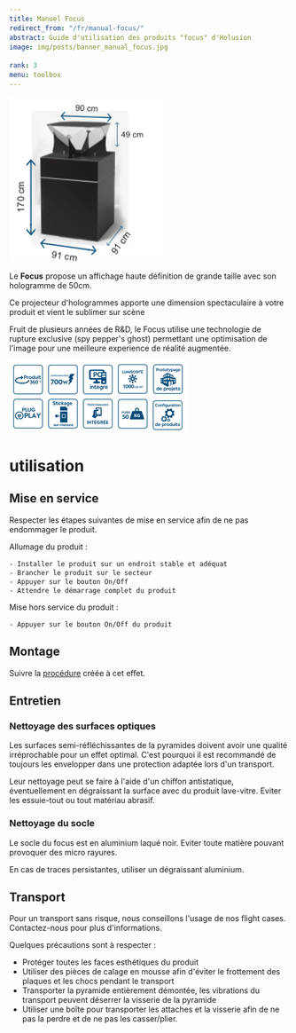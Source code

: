 ```yaml
---
title: Manuel Focus
redirect_from: "/fr/manual-focus/"
abstract: Guide d'utilisation des produits "focus" d'Holusion
image: img/posts/banner_manual_focus.jpg

rank: 3
menu: toolbox
---
```

<div class="row">
<div class="col-lg-4 col-md-6 col-12">

<img class="img-fluid" src="/static/img/posts/manuel-focus/dimensions.png">

</div>
<div class=" col-lg-8 col-md-6 col-12">
<p>
Le <b>Focus</b> propose un affichage haute définition de grande taille avec son hologramme de 50cm.
</p>
<p>
Ce projecteur d'hologrammes apporte une dimension spectaculaire à votre produit et vient le sublimer sur scène
</p>
<p>
Fruit de plusieurs années de R&D, le Focus utilise une technologie de rupture exclusive (spy pepper's ghost) permettant une optimisation de l'image pour une meilleure experience de réalité augmentée.
</p>
<img class="img-fluid" src="/static/img/posts/manuel-focus/datasheet.png">
</div>
</div>

# utilisation

## Mise en service
Respecter les étapes suivantes de mise en service afin de ne pas endommager le produit.

Allumage du produit :

	- Installer le produit sur un endroit stable et adéquat
	- Brancher le produit sur le secteur
	- Appuyer sur le bouton On/Off
	- Attendre le démarrage complet du produit

Mise hors service du produit :

	- Appuyer sur le bouton On/Off du produit

## Montage

Suivre la [procédure](/static/files/Procedure_montage_Focus_V1.pdf) créée à cet effet.

## Entretien

### Nettoyage des surfaces optiques

Les surfaces semi-réfléchissantes de la pyramides doivent avoir une qualité irréprochable pour un effet optimal. C'est pourquoi il est recommandé de toujours les envelopper dans une protection adaptée lors d'un transport.

Leur nettoyage peut se faire à l'aide d'un chiffon antistatique, éventuellement en dégraissant la surface avec du produit lave-vitre. Eviter les essuie-tout ou tout matériau abrasif.

### Nettoyage du socle

Le socle du focus est en aluminium laqué noir. Eviter toute matière pouvant provoquer des micro rayures.

En cas de traces persistantes, utiliser un dégraissant aluminium.

## Transport

Pour un transport sans risque, nous conseillons l'usage de nos flight cases. Contactez-nous pour plus d'informations.

Quelques précautions sont à respecter :

- Protéger toutes les faces esthétiques du produit
- Utiliser des pièces de calage en mousse afin d'éviter le frottement des plaques et les chocs pendant le transport
- Transporter la pyramide entièrement démontée, les vibrations du transport peuvent déserrer la visserie de la pyramide
- Utiliser une boîte pour transporter les attaches et la visserie afin de ne pas la perdre et de ne pas les casser/plier.
